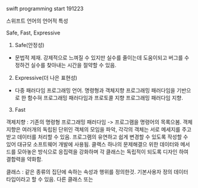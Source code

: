 swift programming start 191223

스위프트 언어의 언어적 특성

Safe, Fast, Expressive

1. Safe(안정성)
 - 문법적 제재. 강제적으로 느껴질 수 있지만 실수를 줄이는데 도움이되고 버그를 수정하건 실수를 찾아내는 시간을 절약할 수 있음.
2. Expressive(더 나은 표현성)
 - 다중 패러다임 프로그래밍 언어. 명령형과 객체지향 프로그래밍 패러다임을 기반으로 한 함수혀 프로그래밍 패러다임과 프로토콜 지향 프로그래밍 패러다임 지향.
3. Fast

객제치향 : 기존의 명령형 프로그래밍 패러다임 -> 프로그램을 명령어의 목록으봄. 객체지향은 여러개의 독립된 단위인 객체의 모임을 파악, 각각의 객체는 서로 메세지를 주고받고 데이터를 처리할 수 있음. 프로그램의 유연하고 쉽게 변경할 수 있도록 작성할 수 있어 대규모 소프트웨어 개발에 사용됨. 클랙스 하나의 문제해결으 위한 데이터와 메서드를 모아놓은 방식으로 응집력을 강화하며 각 클래스는 독립적이 되도록 디자인 하여 결합력을 약화함.

클래스 : 같은 종류의 집단에 속하는 속성과 행위를 정의한것. 기본사용자 정의 데이터 타입이라고 할 수 있음. 다른 클래스 또는 
